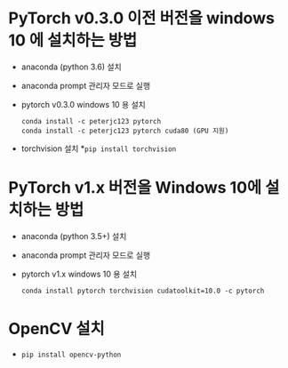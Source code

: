 

# PyTorch v0.3.0 이전 버전을 windows 10 에 설치하는 방법

* anaconda (python 3.6) 설치

* anaconda prompt 관리자 모드로 실행

* pytorch v0.3.0 windows 10 용 설치
    ```
    conda install -c peterjc123 pytorch
    conda install -c peterjc123 pytorch cuda80 (GPU 지원)
   ```
* torchvision 설치
    *`pip install torchvision`

# PyTorch v1.x 버전을 Windows 10에 설치하는 방법

* anaconda (python 3.5+) 설치

* anaconda prompt 관리자 모드로 실행

* pytorch v1.x windows 10 용 설치
    ```
    conda install pytorch torchvision cudatoolkit=10.0 -c pytorch
    
   ```

# OpenCV 설치
* `pip install opencv-python`
